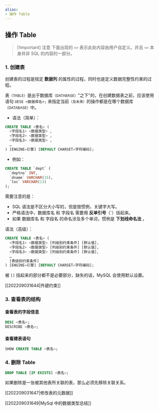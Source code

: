 ```yaml
---
alias: 
- 操作 Table
---
```


## 操作 Table

> [!important] 注意
> 下面出现的 `<>` 表示此处内容由用户自定义。并且 `<>` 本身并非 SQL 的内容的一部分。

### 1. 创建表

创建表的过程是规定 **数据列** 的属性的过程，同时也是定义数据完整性约束的过程。

表<small>（TABLE）</small>是出于数据库<small>（DATABASE）</small>"之下"的，在创建数据表之前，应该使用语句 `UESE <数据库名>;` 来指定当前<small>（及未来）</small>的操作都是在哪个数据库<small>（DATABASE）</small>中。

- 语法（简单）：

``` sql
CREATE TABLE <表名> (
  <字段名1> <数据类型> ,
  <字段名2> <数据类型> ,
  <字段名3> <数据类型> ,
  …
) [ENGINE=引擎] [DEFAULT CHARSET=字符编码];
```


- 例如：

``` sql
CREATE TABLE `dept` (
  `deptno` INT,
  `dname` VARCHAR(15),
  `loc` VARCHAR(13)
);
```

需要注意的是：

  - SQL 语法是不区分大小写的，但是按惯例，关键字大写。
  - 严格语法中，数据库名 和 字段名 需要用 **反单引号**（\`）括起来。
  - 如果 数据库名 和 字段名 的命名涉及多个单词，惯例是 **下划线命名法** 。

语法（高级）：

``` sql
CREATE TABLE <表名> (
  <字段名1> <数据类型> [列级别约束条件] [默认值],
  <字段名2> <数据类型> [列级别约束条件] [默认值],
  <字段名3> <数据类型> [列级别约束条件] [默认值],
  …
  [表级别约束条件]
) [ENGINE=引擎] [DEFAULT CHARSET=字符编码];
```

被 `[]` 括起来的部分都不是必要部分，缺失的话，MySQL 会使用默认设置。

[[202209031644|外键约束]]

### 3. 查看表的结构

#### 查看表的字段信息

``` sql
DESC <表名>;
DESCRIBE <表名>;
```

#### 查看建表语句

``` sql
SHOW CREATE TABLE <表名>;
```


### 4. 删除 Table

``` sql
DROP TABLE [IF EXISTS] <表名>;
```

如果删除是一张被其他表所关联的表，那么必须先移除关联关系。

[[202209031647|修改表的元数据]]

[[202209031649|MySql 中的数据类型总结]]